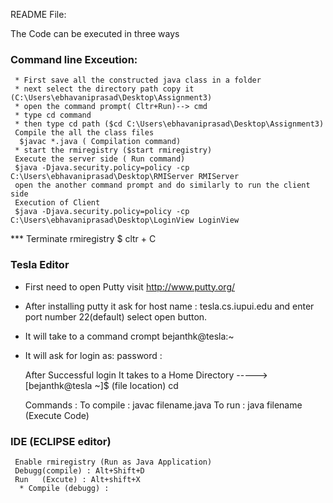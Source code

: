 
README File:

The Code can be executed in three ways
   ### Command line Exceution:
     * First save all the constructed java class in a folder
     * next select the directory path copy it (C:\Users\ebhavaniprasad\Desktop\Assignment3)
     * open the command prompt( Cltr+Run)--> cmd
     * type cd command
     * then type cd path ($cd C:\Users\ebhavaniprasad\Desktop\Assignment3) 
     Compile the all the class files
      $javac *.java ( Compilation command)
     * start the rmiregistry ($start rmiregistry)
     Execute the server side ( Run command)
     $java -Djava.security.policy=policy -cp C:\Users\ebhavaniprasad\Desktop\RMIServer RMIServer
     open the another command prompt and do similarly to run the client side
     Execution of Client 
     $java -Djava.security.policy=policy -cp C:\Users\ebhavaniprasad\Desktop\LoginView LoginView
*** Terminate rmiregistry
    $ cltr + C 
### Tesla Editor 

* First need to open Putty visit http://www.putty.org/
* After installing putty it ask for host name : tesla.cs.iupui.edu and enter port number 22(default) select open button.
* It will take to a command crompt bejanthk@tesla:~
* It will ask for 
  login as: 
  password :

   After Successful login It takes to a Home Directory
  -----> [bejanthk@tesla ~]$ (file location) cd
  
  Commands :
  To compile :  javac filename.java
  To run     : java filename    (Execute Code)

### IDE (ECLIPSE editor)
     Enable rmiregistry (Run as Java Application)
     Debugg(compile) : Alt+Shift+D
     Run   (Excute) : Alt+shift+X
      * Compile (debugg) : 


